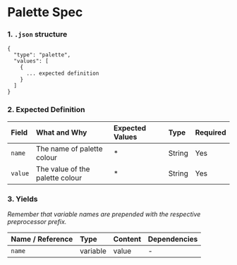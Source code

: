 # Palette Spec

### 1. `.json` structure

```
{
  "type": "palette",
  "values": [
    {
      ... expected definition
    }
  ]
}
```

### 2. Expected Definition

|Field|What and Why|Expected Values|Type|Required|
|:-|:-|:-|:-|:-|
|`name`|The name of palette colour|*|String|Yes|
|`value`|The value of the palette colour|*|String|Yes|

### 3. Yields

*Remember that variable names are prepended with the respective preprocessor prefix.*

|Name / Reference|Type|Content|Dependencies|
|:-|:-|:-|:-|
|`name`|variable|value|-|
